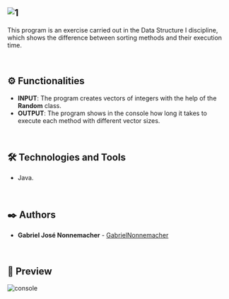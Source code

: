![1](https://github.com/user-attachments/assets/2de6e86a-e75d-43f8-a216-e7d94e378596)
----------

This program is an exercise carried out in the Data Structure I discipline, which shows the difference between sorting methods and their execution time.

<br/>

## ⚙️ Functionalities

  * **INPUT**: The program creates vectors of integers with the help of the **Random** class.
  * **OUTPUT**: The program shows in the console how long it takes to execute each method with different vector sizes.

<br/>

## 🛠️ Technologies and Tools

* Java.
  
<br/>

## ✒️ Authors

* **Gabriel José Nonnemacher** - [GabrielNonnemacher](https://github.com/GabrielNonnemacher)

<br/>

## 👀 Preview

![console](https://github.com/user-attachments/assets/ba561866-2886-4c4b-a95d-a82d8989d3d3)
